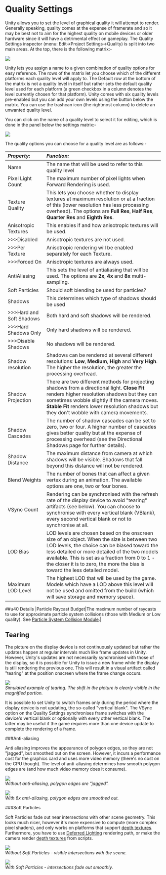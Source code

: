 Quality Settings
================


Unity allows you to set the level of graphical quality it will attempt to render. Generally speaking, quality comes at the expense of framerate and so it may be best not to aim for the highest quality on mobile devices or older hardware since it will have a detrimental effect on gameplay. The <span class=keyword>Quality Settings</span> inspector (menu: <span class=menu>Edit->Project Settings->Quality</span>) is split into two main areas. At the top, there is the following matrix:-

![](http://docwiki.hq.unity3d.com/uploads/Main/QualSettingsTop.png)  

Unity lets you assign a name to a given combination of quality options for easy reference. The rows of the matrix let you choose which of the different platforms each quality level will apply to. The Default row at the bottom of the matrix is not a quality level in itself but rather sets the default quality level used for each platform (a green checkbox in a column denotes the level currently chosen for that platform). Unity comes with six quality levels pre-enabled but you can add your own levels using the button below the matrix. You can use the trashcan icon (the rightmost column) to delete an unwanted quality level.

You can click on the name of a quality level to select it for editing, which is done in the panel below the settings matrix:-

![](http://docwiki.hq.unity3d.com/uploads/Main/QualitySettingsBottom.png)  


The quality options you can choose for a quality level are as follows:-

|**_Property:_** |**_Function:_** |
|:---|:---|
|Name|The name that will be used to refer to this quality level|
|<span class=component>Pixel Light Count</span>|The maximum number of pixel lights when Forward Rendering is used.
|<span class=component>Texture Quality</span>|This lets you choose whether to display textures at maximum resolution or at a fraction of this (lower resolution has less processing overhead). The options are __Full Res__, __Half Res__, __Quarter Res__ and __Eighth Res__.
|<span class=component>Anisotropic Textures</span>|This enables if and how anisotropic textures will be used.|
|>>><span class=component>Disabled</span>|Anisotropic textures are not used.|
|>>><span class=component>Per Texture</span>|Anisotropic rendering will be enabled separately for each Texture.|
|>>><span class=component>Forced On</span>|Anisotropic textures are always used.|
|<span class=component>AntiAliasing</span>|This sets the level of antialiasing that will be used. The options are __2x__, __4x__ and __8x__ multi-sampling.|
|<span class=component>Soft Particles</span>|Should soft blending be used for particles?|
|<span class=component>Shadows</span>|This determines which type of shadows should be used|
|>>><span class=component>Hard and Soft Shadows</span>|Both hard and soft shadows will be rendered.|
|>>><span class=component>Hard Shadows Only</span>|Only hard shadows will be rendered.|
|>>><span class=component>Disable Shadows</span>|No shadows will be rendered.|
|<span class=component>Shadow resolution</span>|Shadows can be rendered at several different resolutions: __Low__, __Medium__, __High__ and __Very High__. The higher the resolution, the greater the processing overhead.|
|<span class=component>Shadow Projection</span>|There are two different methods for projecting shadows from a directional light. __Close Fit__ renders higher resolution shadows but they can sometimes wobble slightly if the camera moves. __Stable Fit__ renders lower resolution shadows but they don't wobble with camera movements.|
|<span class=component>Shadow Cascades</span>|The number of shadow cascades can be set to zero, two or four. A higher number of cascades gives better quality but at the expense of processing overhead (see the Directional Shadows page for further details).|
|<span class=component>Shadow Distance</span>|The maximum distance from camera at which shadows will be visible. Shadows that fall beyond this distance will not be rendered.|
|<span class=component>Blend Weights</span>|The number of bones that can affect a given vertex during an animation. The available options are one, two or four bones.|
|<span class=component>VSync Count</span>|Rendering can be synchronised with the refresh rate of the display device to avoid "tearing" artifacts (see below). You can choose to synchronise with every vertical blank (VBlank), every second vertical blank or not to synchronise at all.|
|<span class=component>LOD Bias</span>|LOD levels are chosen based on the onscreen size of an object. When the size is between two LOD levels, the choice can be biased toward the less detailed or more detailed of the two models available. This is set as a fraction from 0 to 1 - the closer it is to zero, the more the bias is toward the less detailed model.|
|<span class=component>Maximum LOD Level</span>|The highest LOD that will be used by the game. Models which have a LOD above this level will not be used and omitted from the build (which will save storage and memory space).|

##u40 Details
|<span class=component>Particle Raycast Budget</span>|The maximum number of raycasts to use for approximate particle system collisions (those with <span class=component>Medium</span> or <span class=component>Low</span> quality). See [Particle System Collision Module](ParticleSystemModules40.html).|

Tearing
-------


The picture on the display device is not continuously updated but rather the updates happen at regular intervals much like frame updates in Unity. However, Unity's updates are not necessarily synchronised with those of the display, so it is possible for Unity to issue a new frame while the display is still rendering the previous one. This will result in a visual artifact called "tearing" at the position onscreen where the frame change occurs.

![](http://docwiki.hq.unity3d.com/uploads/Main/Tearing.png)  
_Simulated example of tearing. The shift in the picture is clearly visible in the magnified portion._

It is possible to set Unity to switch frames only during the period where the display device is not updating, the so-called "vertical blank". The VSync option on the Quality Settings synchronises frame switches with the device's vertical blank or optionally with every other vertical blank. The latter may be useful if the game requires more than one device update to complete the rendering of a frame.

<a id="fsaa"></a>
###Anti-aliasing

Anti aliasing improves the appearance of polygon edges, so they are not "jagged", but smoothed out on the screen. However, it incurs a performance cost for the graphics card and uses more video memory (there's no cost on the CPU though). The level of anti-aliasing determines how smooth polygon edges are (and how much video memory does it consume).

![](http://docwiki.hq.unity3d.com/uploads/Main/AntiAliasingNone.png)  
_Without anti-aliasing, polygon edges are "jagged"._

![](http://docwiki.hq.unity3d.com/uploads/Main/AntiAliasing6x.png)  
_With 6x anti-aliasing, polygon edges are smoothed out._


<a id="softparticles"></a>
###Soft Particles

Soft Particles fade out near intersections with other scene geometry. This looks much nicer, however it's more expensive to compute (more complex pixel shaders), and only works on platforms that support [depth textures](SL-DepthTextures.html). Furthermore, you have to use [Deferred Lighting](RenderTech-DeferredLighting.html) rendering path, or make the camera render [depth textures](SL-CameraDepthTexture.html) from scripts.

![](http://docwiki.hq.unity3d.com/uploads/Main/SoftParticlesOff.png)  
_Without Soft Particles - visible intersections with the scene._


![](http://docwiki.hq.unity3d.com/uploads/Main/SoftParticlesOn.png)  
_With Soft Particles - intersections fade out smoothly._
